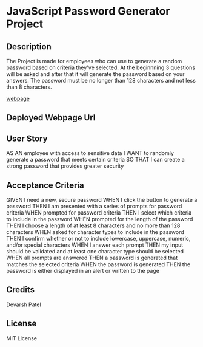 # JavaScript Password Generator Project


## Description
The Project is made for employees who can use to generate a random password based on criteria they've selected. 
At the beginnning 3 questions will be asked and after that it will generate the password based on your answers. The password must be no longer than 128 characters and not less than 8 characters.


[webpage](./Assets/Images/Home-page.png)

## Deployed Webpage Url




## User Story

AS AN employee with access to sensitive data
I WANT to randomly generate a password that meets certain criteria
SO THAT I can create a strong password that provides greater security

## Acceptance Criteria

GIVEN I need a new, secure password
WHEN I click the button to generate a password
THEN I am presented with a series of prompts for password criteria
WHEN prompted for password criteria
THEN I select which criteria to include in the password
WHEN prompted for the length of the password
THEN I choose a length of at least 8 characters and no more than 128 characters
WHEN asked for character types to include in the password
THEN I confirm whether or not to include lowercase, uppercase, numeric, and/or special characters
WHEN I answer each prompt
THEN my input should be validated and at least one character type should be selected
WHEN all prompts are answered
THEN a password is generated that matches the selected criteria
WHEN the password is generated
THEN the password is either displayed in an alert or written to the page



## Credits

Devarsh Patel

## License

MIT License